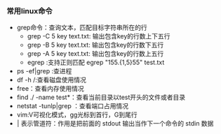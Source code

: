 ### 常用linux命令
* grep命令：查询文本，匹配目标字符串所在的行
    * grep -C 5 key text.txt: 输出包含key的行数上下五行
    * grep -B 5 key text.txt: 输出包含key的行数下五行
    * grep -A 5 key text.txt: 输出包含key的行数上五行
    * egrep :支持正则匹配 egrep "155.{1,5}55" test.txt
* ps -ef|grep :查进程
* df -h /:查看磁盘使用情况
* free：查看内存使用情况
* find ./ -name test*：查看当前目录以test开头的文件或者目录
* netstat -tunlp|grep ：查看端口占用情况
* vim:V可视化模式，gg光标到首行，G到尾行
* | 表示管道符：作用是把前面的 stdout 输出当作下一个命令的 stdin 数据